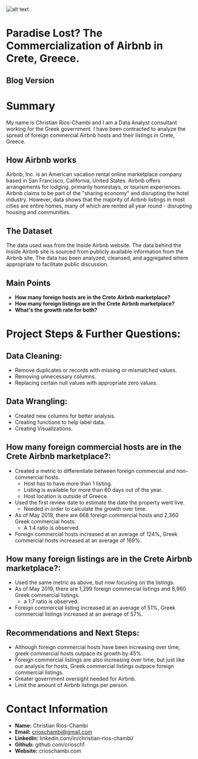 ![alt text](https://www.esquireme.com/public/images/2019/11/03/airbnb-678x381.jpg)

# Paradise Lost? The Commercialization of Airbnb in Crete, Greece.

## Blog Version


# Summary
My name is Christian Rios-Chambi and I am a Data Analyst consultant working for the Greek government. I have been contracted to analyze the spread of foreign commercial Airbnb hosts and their listings in Crete, Greece. 

## How Airbnb works
Airbnb, Inc. is an American vacation rental online marketplace company based in San Francisco, California, United States. Airbnb offers arrangements for lodging, primarily homestays, or tourism experiences. Airbnb claims to be part of the "sharing economy" and disrupting the hotel industry. However, data shows that the majority of Airbnb listings in most cities are entire homes, many of which are rented all year round - disrupting housing and communities.


## The Dataset 
The data used was from the Inside Airbnb website. The data behind the Inside Airbnb site is sourced from publicly available information from the Airbnb site. The data has been analyzed, cleansed, and aggregated where appropriate to facilitate public discussion.

## **Main Points**
- **How many foreign hosts are in the Crete Airbnb marketplace?**
- **How many foreign listings are in the Crete Airbnb marketplace?**
- **What's the growth rate for both?**


# Project Steps & Further Questions:

## Data Cleaning:

- Remove duplicates or records with missing or mismatched values.
- Removing unnecessary columns. 
- Replacing certain null values with appropriate zero values.

## Data Wrangling:

- Created new columns for better analysis.
- Creating functions to help label data.
- Creating Visualizations.

## How many foreign commercial hosts are in the Crete Airbnb marketplace?:
- Created a metric to differentiate between foreign commercial and non-commercial hosts.
  - Host has to have more than 1 listing.
  - Listing is available for more than 60 days out of the year.
  - Host location is outside of Greece.
- Used the first review date to estimate the date the property went live.
  - Needed in order to calculate the growth over time.
- As of May 2019, there are 668 foreign commercial hosts and 2,360 Greek commercial hosts.
  - A 1:4 ratio is observed. 
- Foreign commercial hosts increased at an average of 124%, Greek commercial hosts increased at an average of 169%. 

## How many foreign listings are in the Crete Airbnb marketplace?:
- Used the same metric as above, but now focusing on the listings.
- As of May 2019, there are 1,299 foreign commercial listings and 8,960 Greek commercial listings.
  - a 1:7 ratio is observed.
- Foreign commercial listing increased at an average of 51%, Greek commercial listings increased at an average of 57%.
 
## Recommendations and Next Steps:
- Although foreign commercial hosts have been increasing over time, greek commercial hosts outpace its growth by 45%.
- Foreign commercial listings are also increasing over time, but just like our analysis for hosts, Greek commercial listings outpace foreign commercial listings.
- Greater government oversight needed for Airbnb.
- Limit the amount of Airbnb listings per person.


# Contact Information 
- **Name:** Christian Rios-Chambi
- **Email:** crioschambi@gmail.com
- **LinkedIn:** linkedin.com/in/christian-rios-chambi/
- **Github:** github.com/criosch1
- **Website:** crioschambi.com
